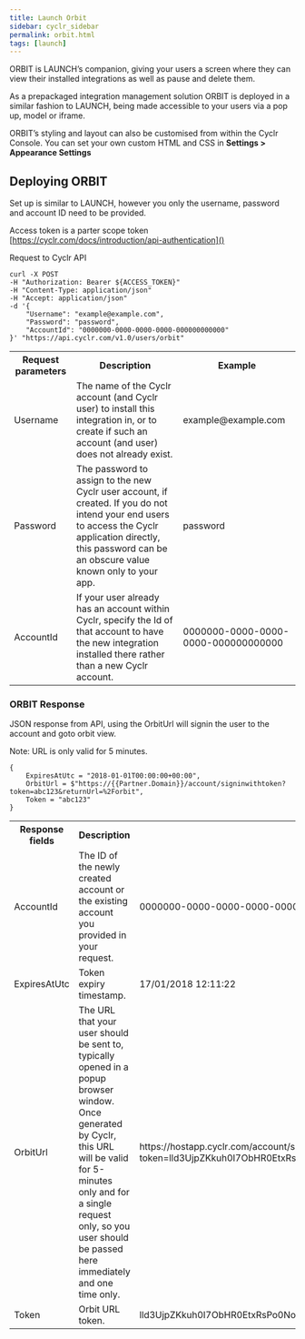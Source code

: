 ```yaml
---
title: Launch Orbit
sidebar: cyclr_sidebar
permalink: orbit.html
tags: [launch]
---
```


ORBIT is LAUNCH’s companion, giving your users a screen where they can view their installed integrations as well as pause and delete them.

As a prepackaged integration management solution ORBIT is deployed in a similar fashion to LAUNCH, being made accessible to your users via a pop up, model or iframe.

ORBIT’s styling and layout can also be customised from within the Cyclr Console. You can set your own custom HTML and CSS in **Settings > Appearance Settings**

Deploying ORBIT
---------------

Set up is similar to LAUNCH, however you only the username, password and account ID need to be provided.

Access token is a parter scope token [https://cyclr.com/docs/introduction/api-authentication]()

Request to Cyclr API

```
curl -X POST
-H "Authorization: Bearer ${ACCESS_TOKEN}"
-H "Content-Type: application/json"
-H "Accept: application/json"
-d '{
    "Username": "example@example.com",
    "Password": "password",
    "AccountId": "0000000-0000-0000-0000-000000000000"
}' "https://api.cyclr.com/v1.0/users/orbit"
```

<table>
    <tr>
        <th>Request parameters</th>
        <th>Description</th>
        <th>Example</th>
    </tr>
    <tr>
        <td>Username</td>
        <td>The name of the Cyclr account (and Cyclr user) to install this integration in, or to create if such an account (and user) does not already exist.</td>
        <td>example@example.com</td>
    </tr>
    <tr>
        <td>Password</td>
        <td>The password to assign to the new Cyclr user account, if created.
If you do not intend your end users to access the Cyclr application directly, this password can be an obscure value known only to your app.</td>
        <td>password</td>
    </tr>
    <tr>
        <td>AccountId</td>
        <td>If your user already has an account within Cyclr, specify the Id of that account to have the new integration installed there rather than a new Cyclr account.</td>
        <td>0000000-0000-0000-0000-000000000000</td>
    </tr>
</table>

### ORBIT Response

JSON response from API, using the OrbitUrl will signin the user to the account and goto orbit view.

Note: URL is only valid for 5 minutes.

```
{
    ExpiresAtUtc = "2018-01-01T00:00:00+00:00",
    OrbitUrl = $"https://{{Partner.Domain}}/account/signinwithtoken?token=abc123&returnUrl=%2Forbit",
    Token = "abc123"
}
```

<table>
    <tr>
        <th>Response fields</th>
        <th>Description</th>
        <th>Example</th>
    </tr>
    <tr>
        <td>AccountId</td>
        <td>The ID of the newly created account or the existing account you provided in your request.</td>
        <td>0000000-0000-0000-0000-000000000000</td>
    </tr>
    <tr>
        <td>ExpiresAtUtc</td>
        <td>Token expiry timestamp.</td>
        <td>17/01/2018 12:11:22</td>
    </tr>
    <tr>
        <td>OrbitUrl</td>
        <td>The URL that your user should be sent to, typically opened in a popup browser window.
Once generated by Cyclr, this URL will be valid for 5-minutes only and for a single request only, so you user should be passed here immediately and one time only.</td>
        <td>https://hostapp.cyclr.com/account/signinwithtoken?token=lld3UjpZKkuh0I7ObHR0EtxRsPo0No1GqNSyAi8pqXQ%3D&returnUrl=%2Flaunch</td>
    </tr>
    <tr>
        <td>Token</td>
        <td>Orbit URL token.</td>
        <td>lld3UjpZKkuh0I7ObHR0EtxRsPo0No1GqNSyAi8pqXQ=</td>
    </tr>
</table>

